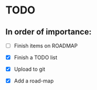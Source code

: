 TODO
====

## In order of importance:

- [ ]  Finish items on ROADMAP
- [X]  Finish a TODO list
- [X]  Upload to git
- [X]  Add a road-map

